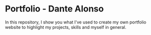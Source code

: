 # Portfolio - Dante Alonso
In this repository, I show you what I've used to create my own portfolio website to highlight my projects, skills and myself in general.
